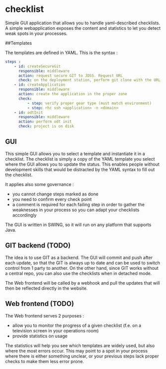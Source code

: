 # checklist
Simple GUI application that allows you to handle yaml-described checklists. A simple webapplication exposes the content and statistics to let you detect weak spots in your processes.

##Templates

The templates are defined in  YAML. This is the syntax :

```yaml
steps :    
    - id: createSecureGit
      responsible: middleware
      action: request secure GIT to JDSS. Request URL
      check: on the deployment station, perform git clone with the URL from JDSS
    - id: createApplication
      responsible: middleware
      action: create the application in the proper zone
      check:
          - step: verify proper gear type (must match environment)
          - step: rhc ssh <application> -n <domain>
    - id: odtInit
      responsible: middleware
      action: perform odt init
      check: project is on disk
```

## GUI

This simple GUI allows you to select a template and instantiate it in a checklist. The checklist is simply a copy of the YAML template
you select where the GUI allows you to update the status. This enables people without development skills that would be distracted
by the YAML syntax to fill out the checklist.

It applies also some governance : 
 * you cannot change steps marked as done
 * you need to confirm every check point
 * a comment is required for each failing step in order to gather the weaknesses in your process so you can adapt your checklists accordingly

The GUI is written in SWING, so it will run on any platform that supports Java.

## GIT backend (TODO)

The idea is to use GIT as a backend. The GUI will commit and push after each update, so that the GIT is always up to date and 
can be used to switch control from 1 party to another. On the other hand, since GIT works without a central repo, you can
also use the checklists when in detached mode.

The Web frontend will be called by a webhook and pull the updates that will then be reflected directly in the website.

## Web frontend (TODO)

The Web frontend serves 2 purposes :
 * allow you to monitor the progress of a given checklist (f.e. on a television screen in your operations room)
 * provide statistics on usage
 
 The statistics will help you see which templates are widely used, but also where the most errors occur. This may point to
 a spot in your process where there is either something unclear, or your previous steps lack proper checks to make them less
 error prone.
